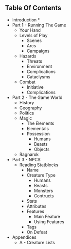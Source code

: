 ## Table Of Contents

* Introduction
    * 
* Part 1 - Running The Game
    * Your Hand
    * Levels of Play
        * Scenes
        * Arcs
        * Campaigns
    * Hazards
        * Threats
        * Environment
        * Complications
        * Cataclysms
    * Combat
        * Initiative
        * Complications
* Part 2 - The Game World
    * History
    * Geography
    * Politics
    * Magic
        * The Elements
        * Elementals
        * Possession
            * Humans
            * Beasts
            * Objects
    * Ragnarok
* Part 3 - NPCS
    * Reading Statblocks
        * Name
        * Creature Type
            * Humans
            * Beasts
            * Monsters
            * Contructs
        * Stats
        * Attributes
        * Features
            * Main Feature
            * Using Features
        * Tags
        * On Defeat
* Appendices
    * A - Creature Lists
